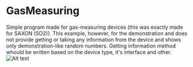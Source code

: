 # GasMeasuring
Simple program made for gas-measuring devices (this was exactly made for SAXON (SO2)).
This example, however, for the demonstration and does not provide getting or taking any information from the device and shows only demonstration-like random numbers.
Getting information method whould be written based on the device type, it's interface and other.
![Alt text](GasMeasuring/screenshot4prog.jpg?raw=true "Optional Title")
